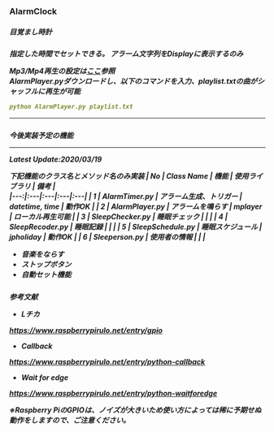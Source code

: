 ### AlarmClock
<h5>目覚まし時計

<h5>指定した時間でセットできる。  
アラーム文字列をDisplayに表示するのみ    

Mp3/Mp4再生の設定は[ここ](https://akeyi2020.blogspot.com/2020/07/raspberry-pi.html)参照  
AlarmPlayer.pyダウンロードし、以下のコマンドを入力、playlist.txtの曲がシャッフルに再生が可能  

```YAML
python AlarmPlayer.py playlist.txt
```

* * * 
<h5>今後実装予定の機能


* * * 

Latest Update:2020/03/19


下記機能のクラス名とメソッド名のみ実装
| No | Class Name | 機能 | 使用ライブラリ | 備考 |  
|---:|:---|:---|:---|:---|
| 1 | AlarmTimer.py | アラーム生成、トリガー | datetime, time | 動作OK |
| 2 | AlarmPlayer.py | アラームを鳴らす | mplayer | ローカル再生可能 |
| 3 | SleepChecker.py | 睡眠チェック |  |  |
| 4 | SleepRecoder.py | 睡眠記録 |  |  |
| 5 | SleepSchedule.py | 睡眠スケジュール | jpholiday | 動作OK |
| 6 | Sleeperson.py | 使用者の情報 |  |  |


* 音楽をならす
* ストップボタン
* 自動セット機能


<h5>参考文献<br>



* Lチカ

https://www.raspberrypirulo.net/entry/gpio


* Callback

https://www.raspberrypirulo.net/entry/python-callback


* Wait for edge


https://www.raspberrypirulo.net/entry/python-waitforedge


※Raspberry PiのGPIOは、ノイズが大きいため使い方によっては稀に予期せぬ動作をしますので、ご注意ください。
